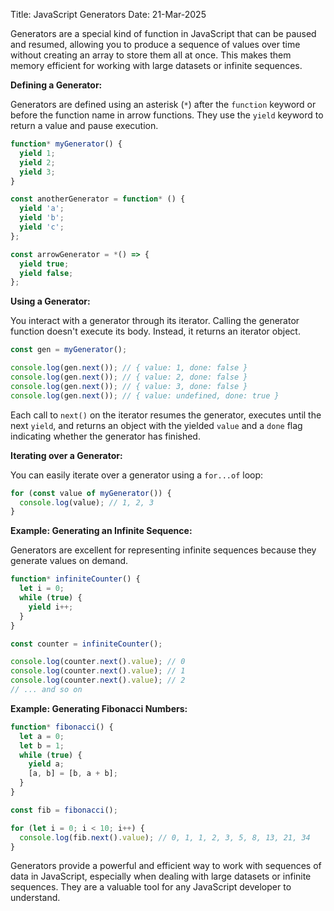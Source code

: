 Title: JavaScript Generators
Date: 21-Mar-2025

Generators are a special kind of function in JavaScript that can be paused and resumed, allowing you to produce a sequence of values over time without creating an array to store them all at once.  This makes them memory efficient for working with large datasets or infinite sequences.

**Defining a Generator:**

Generators are defined using an asterisk (`*`) after the `function` keyword or before the function name in arrow functions.  They use the `yield` keyword to return a value and pause execution.

```javascript
function* myGenerator() {
  yield 1;
  yield 2;
  yield 3;
}

const anotherGenerator = function* () {
  yield 'a';
  yield 'b';
  yield 'c';
};

const arrowGenerator = *() => {
  yield true;
  yield false;
};
```

**Using a Generator:**

You interact with a generator through its iterator.  Calling the generator function doesn't execute its body. Instead, it returns an iterator object.

```javascript
const gen = myGenerator();

console.log(gen.next()); // { value: 1, done: false }
console.log(gen.next()); // { value: 2, done: false }
console.log(gen.next()); // { value: 3, done: false }
console.log(gen.next()); // { value: undefined, done: true }
```

Each call to `next()` on the iterator resumes the generator, executes until the next `yield`, and returns an object with the yielded `value` and a `done` flag indicating whether the generator has finished.


**Iterating over a Generator:**

You can easily iterate over a generator using a `for...of` loop:

```javascript
for (const value of myGenerator()) {
  console.log(value); // 1, 2, 3
}
```

**Example: Generating an Infinite Sequence:**

Generators are excellent for representing infinite sequences because they generate values on demand.

```javascript
function* infiniteCounter() {
  let i = 0;
  while (true) {
    yield i++;
  }
}

const counter = infiniteCounter();

console.log(counter.next().value); // 0
console.log(counter.next().value); // 1
console.log(counter.next().value); // 2
// ... and so on
```


**Example: Generating Fibonacci Numbers:**

```javascript
function* fibonacci() {
  let a = 0;
  let b = 1;
  while (true) {
    yield a;
    [a, b] = [b, a + b];
  }
}

const fib = fibonacci();

for (let i = 0; i < 10; i++) {
  console.log(fib.next().value); // 0, 1, 1, 2, 3, 5, 8, 13, 21, 34
}

```

Generators provide a powerful and efficient way to work with sequences of data in JavaScript, especially when dealing with large datasets or infinite sequences. They are a valuable tool for any JavaScript developer to understand.
